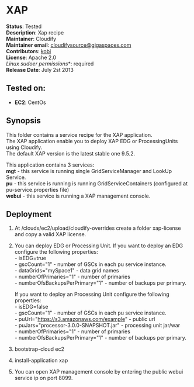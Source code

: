 # XAP

**Status**: Tested  
**Description**: Xap recipe  
**Maintainer**:       Cloudify  
**Maintainer email**: cloudifysource@gigaspaces.com  
**Contributors**:    [kobi](https://github.com/kobikis)  
**License**:      Apache 2.0  
**Linux* sudoer permissions**:	required  
**Release Date**: July 2st 2013  


Tested on:
--------

* <strong>EC2</strong>: CentOs

Synopsis
--------

This folder contains a service recipe for the XAP application.  
The XAP application enable you to deploy XAP EDG or ProcessingUnits using Cloudify.  
The default XAP version is the latest stable one 9.5.2.  

This application contains 3 services:  
    **mgt** - this service is running single GridServiceManager and LookUp Service.  
    **pu** - this service is running is running GridServiceContainers (configured at pu-service.properties file)  
    **webui** - this service is running a XAP management console.  


Deployment
----------

 1. At <Cloudify Home>/clouds/ec2/upload/cloudify-overrides create a folder xap-license and copy a valid XAP license.
 2. You can deploy EDG or Processing Unit.
    If you want to deploy an EDG configure the following properties:  
        - isEDG=true  
        - gscCount="1"   -  number of GSCs in each pu service instance.  
        - dataGrids="mySpace1"  - data grid names  
        - numberOfPrimaries="1" - number of primaries  
        - numberOfsBackupsPerPrimary="1" - number of backups per primary.  

    If you want to deploy an Processing Unit  configure the following properties:  
        - isEDG=false  
        - gscCount="1"   -  number of GSCs in each pu service instance.  
        - puUrl="https://s3.amazonaws.com/example" - public url  
        - puJars="processor-3.0.0-SNAPSHOT.jar" - processing unit jar/war  
        - numberOfPrimaries="1" - number of primaries  
        - numberOfsBackupsPerPrimary="1" - number of backups per primary.  
 3. bootstrap-cloud ec2
 4. install-application xap
 5. You can open XAP management console by entering the public webui service ip on port 8099.



